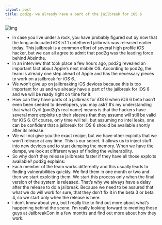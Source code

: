```yaml
---
layout: post
title: pod2g- we already have a part of the jailbreak for iOS 6
---
```

![img](http://media.idownloadblog.com/wp-content/uploads/2012/05/ios-6.jpg)
* In case you live under a rock, you have probably figured out by now that the long anticipated iOS 5.1.1 untethered jailbreak was released earlier today. This jailbreak is a common effort of several high profile iOS hacker, but we can all agree to admit that pod2g was the leading force behind Absinthe.
* In an interview that took place a few hours ago, pod2g revealed an important fact about Apple’s next mobile OS. According to pod2g, the team is already one step ahead of Apple and has the necessary pieces to work on a jailbreak for iOS 6…
* We won’t give up on jailbreaking iOS devices because this is too important for us and we already have a part of the jailbreak for iOS 6 and we will be ready right on time for it.
* How can they have parts of a jailbreak for iOS 6 when iOS 6 beta hasn’t even been seeded to developers, you may ask? It’s my understanding that what Cyril (pod2g’s real name) means is that the hackers have several more exploits up their sleeves that they assume will still be valid for iOS 6. Of course, only time will tell, but assuming no intel leaks, one can be confident that a jailbreak for iOS 6 should be available shortly after its release.
* We will not give you the exact recipe, but we have other exploits that we won’t release at any time. This is our secret. It allows us to inject stuff into new devices and to start dumping the memory. When we have the dumps, we look at different ways of finding the vulnerability.
* So why don’t they release jailbreaks faster if they have all those exploits available? pod2g explains:
* Each member of the team works differently and this usually leads to finding vulnerabilities quickly. We find them in one month or two and then we start exploiting them. We start this process only when the final version of the system is released. That’s why we always have a delay after the release to do a jailbreak. Because we need to be assured that what we do will work for sure, that they don’t fix it in the beta 3 or beta 4, so we start only when the release is here.
* I don’t know about you, but I really like to find out more about what’s happening behind the scene. I’m really looking forward to meeting those guys at JailbreakCon in a few months and find out more about how they work.

